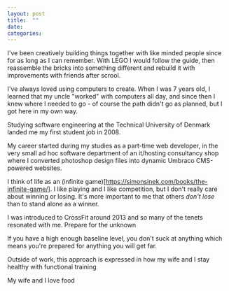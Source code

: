 ```yaml
---
layout: post
title:  ""
date:   
categories:
---
```


I've been creatively building things together with like minded people since for as long as I can remember. With LEGO I would follow the guide, then reassemble the bricks into something different and rebuild it with improvements with friends after scrool.

I've always loved using computers to create. When I was 7 years old, I learned that my uncle "worked" with computers all day, and since then I knew where I needed to go - of course the path didn't go as planned, but I got here in my own way.

Studying software engineering at the Technical University of Denmark landed me my first student job in 2008.



My career started during my studies as a part-time web developer, in the very small ad hoc software department of an it/hosting consultancy shop where I converted photoshop design files into dynamic Umbraco CMS-powered websites.



I think of life as an (infinite game)[https://simonsinek.com/books/the-infinite-game/]. I like playing and I like competition, but I don't really care about winning or losing. It's more important to me that others _don't lose_ than to stand alone as a winner.


I was introduced to CrossFit around 2013 and so many of the tenets resonated with me. Prepare for the unknown

If you have a high enough baseline level, you don't suck at anything which means you're prepared for anything  you will get far.


Outside of work, this approach is expressed in how my wife and I stay healthy with functional training 

My wife and I love food
